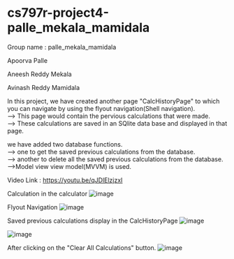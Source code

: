 # cs797r-project4-palle_mekala_mamidala


Group name : palle_mekala_mamidala

Apoorva Palle

Aneesh Reddy Mekala

Avinash Reddy Mamidala  



In this project, we have created another page "CalcHistoryPage" to which you can navigate by using the flyout navigation(Shell navigation).  
--> This page would contain the pervious calculations that were made.  
--> These calculations are saved in an SQlite data base and displayed in that page.  


we have added two database functions.  
--> one to get the saved previous calculations from the database.  
--> another to delete all the saved previous calculations from the database.  
-->Model view view model(MVVM) is used.  

Video Link : https://youtu.be/qJDlElzjzxI  


Calculation in the calculator
![image](https://github.com/Wichita-State-CS797R/cs797r-project4-palle_mekala_mamidala/assets/95466492/c307dccf-186f-4dbc-bf37-30c8314afe50)

Flyout Navigation
![image](https://github.com/Wichita-State-CS797R/cs797r-project4-palle_mekala_mamidala/assets/95466492/cc9f9280-e5a5-45a1-aeb8-f905cd196ac3)

Saved previous calculations display in the CalcHistoryPage 
![image](https://github.com/Wichita-State-CS797R/cs797r-project4-palle_mekala_mamidala/assets/95466492/dea0471b-1b51-4eac-bfa9-46b5d628151e)

![image](https://github.com/Wichita-State-CS797R/cs797r-project4-palle_mekala_mamidala/assets/95466492/872ed635-7eb8-4be0-8725-0fad4bc73dba)

After clicking on the "Clear All Calculations" button.
![image](https://github.com/Wichita-State-CS797R/cs797r-project4-palle_mekala_mamidala/assets/95466492/18fd97d4-a73c-4334-b608-0bda4a8bdbac)  

